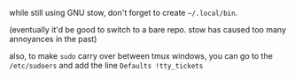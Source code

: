 while still using GNU stow, don't forget to create `~/.local/bin`.

(eventually it'd be good to switch to a bare repo. stow has caused too many annoyances in the past)

also, to make `sudo` carry over between tmux windows, you can go to the
`/etc/sudoers` and add the line `Defaults !tty_tickets`
